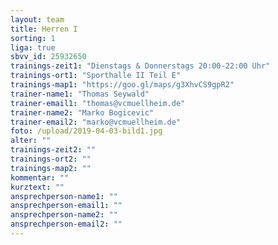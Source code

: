 ```yaml
---
layout: team
title: Herren I
sorting: 1
liga: true
sbvv_id: 25932650
trainings-zeit1: "Dienstags & Donnerstags 20:00-22:00 Uhr"
trainings-ort1: "Sporthalle II Teil E"
trainings-map1: "https://goo.gl/maps/g3XhvCS9gpR2"
trainer-name1: "Thomas Seywald"
trainer-email1: "thomas@vcmuellheim.de"
trainer-name2: "Marko Bogicevic"
trainer-email2: "marko@vcmuellheim.de"
foto: /upload/2019-04-03-bild1.jpg
alter: ""
trainings-zeit2: ""
trainings-ort2: ""
trainings-map2: ""
kommentar: ""
kurztext: ""
ansprechperson-name1: ""
ansprechperson-email1: ""
ansprechperson-name2: ""
ansprechperson-email2: ""
---
```

